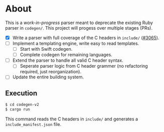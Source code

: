 # About

This is a _work-in-progress_ parser meant to deprecate the existing Ruby parser
in `codegen/`. This project will progess over multiple stages (PRs).

- [x] Write a parser with full coverage of the C headers in `include/` ([#3065](https://github.com/trustwallet/wallet-core/pull/3065)).
- [ ] Implement a templating engine, write easy to read templates.
	- [ ] Start with Swift codegen.
	- [ ] Complete codegen for remaining languages.
- [ ] Extend the parser to handle all valid C header syntax.
	- [ ] Seperate parser logic from C header grammer (no refactoring required, just reorganization).
- [ ] Update the entire building system.

## Execution

```bash
$ cd codegen-v2
$ cargo run
```

This command reads the C headers in `include/` and generates a
`include_manifest.json` file.
